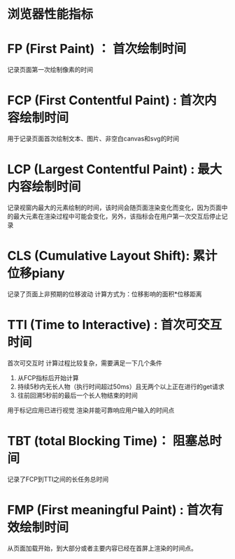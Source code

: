 # 浏览器性能指标

# FP (First Paint) ： 首次绘制时间
记录页面第一次绘制像素的时间

# FCP (First Contentful Paint) :  首次内容绘制时间
用于记录页面首次绘制文本、图片、非空白canvas和svg的时间


# LCP (Largest Contentful Paint)  : 最大内容绘制时间
记录视窗内最大的元素绘制的时间，该时间会随页面渲染变化而变化，因为页面中的最大元素在渲染过程中可能会变化，另外，该指标会在用户第一次交互后停止记录

# CLS (Cumulative Layout Shift): 累计位移piany 
记录了页面上非预期的位移波动
计算方式为：位移影响的面积*位移距离

# TTI (Time to Interactive) : 首次可交互时间
首次可交互时
计算过程比较复杂，需要满足一下几个条件
1. 从FCP指标后开始计算
2. 持续5秒内无长人物（执行时间超过50ms）且无两个以上正在进行的get请求
3. 往前回溯5秒前的最后一个长人物结束的时间

用于标记应用已进行视觉 渲染并能可靠响应用户输入的时间点

# TBT (total Blocking Time)： 阻塞总时间
记录了FCP到TTI之间的长任务总时间


# FMP (First meaningful Paint) : 首次有效绘制时间
从页面加载开始，到大部分或者主要内容已经在首屏上渲染的时间点。